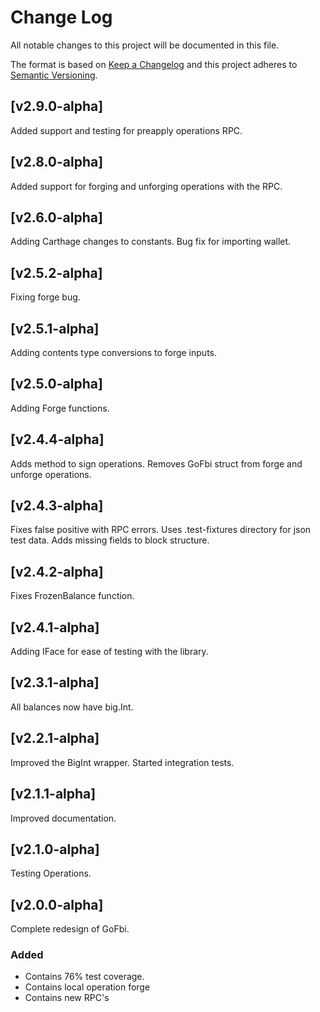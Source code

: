 
# Change Log
All notable changes to this project will be documented in this file.
 
The format is based on [Keep a Changelog](http://keepachangelog.com/)
and this project adheres to [Semantic Versioning](http://semver.org/).

## [v2.9.0-alpha] 

Added support and testing for preapply operations RPC.

## [v2.8.0-alpha] 

Added support for forging and unforging operations with the RPC.

## [v2.6.0-alpha] 

Adding Carthage changes to constants. 
Bug fix for importing wallet. 

## [v2.5.2-alpha] 

Fixing forge bug. 

## [v2.5.1-alpha] 

Adding contents type conversions to forge inputs.


## [v2.5.0-alpha] 

Adding Forge functions. 

## [v2.4.4-alpha] 
 
Adds method to sign operations.
Removes GoFbi struct from forge and unforge operations. 

## [v2.4.3-alpha] 
 
Fixes false positive with RPC errors. 
Uses .test-fixtures directory for json test data. 
Adds missing fields to block structure.

## [v2.4.2-alpha] 
 
Fixes FrozenBalance function.

## [v2.4.1-alpha] 
 
Adding IFace for ease of testing with the library.

## [v2.3.1-alpha] 
 
All balances now have big.Int.

## [v2.2.1-alpha] 
 
Improved the BigInt wrapper. 
Started integration tests.
 
## [v2.1.1-alpha] 
 
Improved documentation.

## [v2.1.0-alpha] 
 
Testing Operations.

## [v2.0.0-alpha] 
 
Complete redesign of GoFbi. 
 
### Added
- Contains 76% test coverage. 
- Contains local operation forge
- Contains new RPC's
